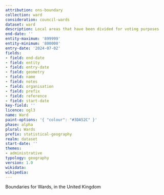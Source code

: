 ```yaml
---
attribution: ons-boundary
collection: ward
consideration: council-wards
dataset: ward
description: Local areas that have been divided for voting purposes
end-date: ''
entity-maximum: '899999'
entity-minimum: '800000'
entry-date: '2024-07-02'
fields:
- field: end-date
- field: entity
- field: entry-date
- field: geometry
- field: name
- field: notes
- field: organisation
- field: prefix
- field: reference
- field: start-date
key-field: ''
licence: ogl3
name: Ward
paint-options: '{ "colour": "#3DA52C" }'
phase: alpha
plural: Wards
prefix: statistical-geography
realm: dataset
start-date: ''
themes:
- administrative
typology: geography
version: 1.0
wikidata: 
wikipedia: 
---
```


Boundaries for Wards, in the United Kingdom
